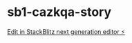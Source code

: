 # sb1-cazkqa-story

[Edit in StackBlitz next generation editor ⚡️](https://stackblitz.com/~/github.com/goldaid55/sb1-cazkqa-story)